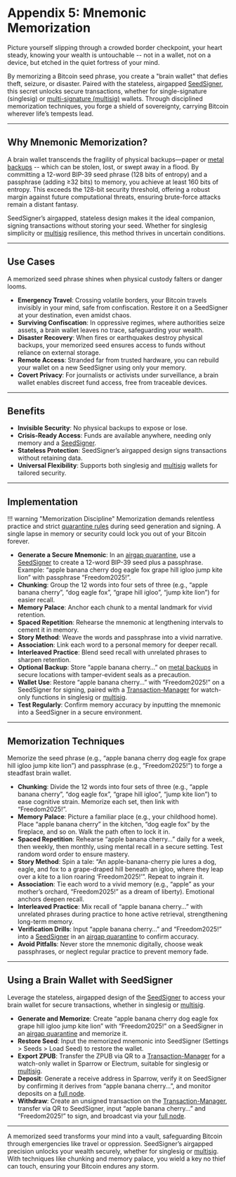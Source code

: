 # Appendix 5: Mnemonic Memorization

Picture yourself slipping through a crowded border checkpoint, your heart steady, knowing your wealth is untouchable -- not in a wallet, not on a device, but etched in the quiet fortress of your mind. 

By memorizing a Bitcoin seed phrase, you create a "brain wallet" that defies theft, seizure, or disaster. Paired with the stateless, airgapped [SeedSigner](https://seedsigner.com), this secret unlocks secure transactions, whether for single-signature (singlesig) or [multi-signature (multisig)](../sovereignty/level-7.md) wallets. Through disciplined memorization techniques, you forge a shield of sovereignty, carrying Bitcoin wherever life’s tempests lead.



---

## Why Mnemonic Memorization?

A brain wallet transcends the fragility of physical backups—paper or [metal backups](../sovereignty/level-6.md) -- which can be stolen, lost, or swept away in a flood. By committing a 12-word BIP-39 seed phrase (128 bits of entropy) and a passphrase (adding ≥32 bits) to memory, you achieve at least 160 bits of entropy. This exceeds the 128-bit security threshold, offering a robust margin against future computational threats, ensuring brute-force attacks remain a distant fantasy. 

SeedSigner’s airgapped, stateless design makes it the ideal companion, signing transactions without storing your seed. Whether for singlesig simplicity or [multisig](../sovereignty/level-7.md) resilience, this method thrives in uncertain conditions.




---

## Use Cases

A memorized seed phrase shines when physical custody falters or danger looms.

- **Emergency Travel**: Crossing volatile borders, your Bitcoin travels invisibly in your mind, safe from confiscation. Restore it on a SeedSigner at your destination, even amidst chaos.
- **Surviving Confiscation**: In oppressive regimes, where authorities seize assets, a brain wallet leaves no trace, safeguarding your wealth.
- **Disaster Recovery**: When fires or earthquakes destroy physical backups, your memorized seed ensures access to funds without reliance on external storage.
- **Remote Access**: Stranded far from trusted hardware, you can rebuild your wallet on a new SeedSigner using only your memory.
- **Covert Privacy**: For journalists or activists under surveillance, a brain wallet enables discreet fund access, free from traceable devices.




---

## Benefits

- **Invisible Security**: No physical backups to expose or lose.
- **Crisis-Ready Access**: Funds are available anywhere, needing only memory and a [SeedSigner](https://seedsigner.com).
- **Stateless Protection**: SeedSigner’s airgapped design signs transactions without retaining data.
- **Universal Flexibility**: Supports both singlesig and [multisig](../sovereignty/level-7.md) wallets for tailored security.




---

## Implementation

!!! warning "Memorization Discipline"
    Memorization demands relentless practice and strict [quarantine rules](../sovereignty/level-5.md) during seed generation and signing. A single lapse in memory or security could lock you out of your Bitcoin forever.

- **Generate a Secure Mnemonic**: In an [airgap quarantine](../sovereignty/level-5.md), use a [SeedSigner](https://seedsigner.com) to create a 12-word BIP-39 seed plus a passphrase. Example: “apple banana cherry dog eagle fox grape hill igloo jump kite lion” with passphrase “Freedom2025!”.
- **Chunking**: Group the 12 words into four sets of three (e.g., “apple banana cherry”, “dog eagle fox”, “grape hill igloo”, “jump kite lion”) for easier recall.
- **Memory Palace**: Anchor each chunk to a mental landmark for vivid retention.
- **Spaced Repetition**: Rehearse the mnemonic at lengthening intervals to cement it in memory.
- **Story Method**: Weave the words and passphrase into a vivid narrative.
- **Association**: Link each word to a personal memory for deeper recall.
- **Interleaved Practice**: Blend seed recall with unrelated phrases to sharpen retention.
- **Optional Backup**: Store “apple banana cherry…” on [metal backups](../sovereignty/level-6.md) in secure locations with tamper-evident seals as a precaution.
- **Wallet Use**: Restore “apple banana cherry…” with “Freedom2025!” on a SeedSigner for signing, paired with a [Transaction-Manager](airgapped-computer.md) for watch-only functions in singlesig or [multisig](../sovereignty/level-7.md).
- **Test Regularly**: Confirm memory accuracy by inputting the mnemonic into a SeedSigner in a secure environment.



---

## Memorization Techniques

Memorize the seed phrase (e.g., “apple banana cherry dog eagle fox grape hill igloo jump kite lion”) and passphrase (e.g., “Freedom2025!”) to forge a steadfast brain wallet.

- **Chunking**: Divide the 12 words into four sets of three (e.g., “apple banana cherry”, “dog eagle fox”, “grape hill igloo”, “jump kite lion”) to ease cognitive strain. Memorize each set, then link with “Freedom2025!”.
- **Memory Palace**: Picture a familiar place (e.g., your childhood home). Place “apple banana cherry” in the kitchen, “dog eagle fox” by the fireplace, and so on. Walk the path often to lock it in.
- **Spaced Repetition**: Rehearse “apple banana cherry…” daily for a week, then weekly, then monthly, using mental recall in a secure setting. Test random word order to ensure mastery.
- **Story Method**: Spin a tale: “An apple-banana-cherry pie lures a dog, eagle, and fox to a grape-draped hill beneath an igloo, where they leap over a kite to a lion roaring ‘Freedom2025!’”. Repeat to ingrain it.
- **Association**: Tie each word to a vivid memory (e.g., “apple” as your mother’s orchard, “Freedom2025!” as a dream of liberty). Emotional anchors deepen recall.
- **Interleaved Practice**: Mix recall of “apple banana cherry…” with unrelated phrases during practice to hone active retrieval, strengthening long-term memory.
- **Verification Drills**: Input “apple banana cherry…” and “Freedom2025!” into a [SeedSigner](https://seedsigner.com) in an [airgap quarantine](../sovereignty/level-5.md) to confirm accuracy.
- **Avoid Pitfalls**: Never store the mnemonic digitally, choose weak passphrases, or neglect regular practice to prevent memory fade.



---

## Using a Brain Wallet with SeedSigner

Leverage the stateless, airgapped design of the [SeedSigner](https://seedsigner.com) to access your brain wallet for secure transactions, whether in singlesig or [multisig](../sovereignty/level-7.md).

- **Generate and Memorize**: Create “apple banana cherry dog eagle fox grape hill igloo jump kite lion” with “Freedom2025!” on a SeedSigner in an [airgap quarantine](../sovereignty/level-5.md) and memorize it.
- **Restore Seed**: Input the memorized mnemonic into SeedSigner (Settings > Seeds > Load Seed) to restore the wallet.
- **Export ZPUB**: Transfer the ZPUB via QR to a [Transaction-Manager](airgapped-computer.md) for a watch-only wallet in Sparrow or Electrum, suitable for singlesig or [multisig](../sovereignty/level-7.md).
- **Deposit**: Generate a receive address in Sparrow, verify it on SeedSigner by confirming it derives from “apple banana cherry…”, and monitor deposits on a [full node](../sovereignty/level-4.md).
- **Withdraw**: Create an unsigned transaction on the [Transaction-Manager](airgapped-computer.md), transfer via QR to SeedSigner, input “apple banana cherry…” and “Freedom2025!” to sign, and broadcast via your [full node](../sovereignty/level-4.md).


---

A memorized seed transforms your mind into a vault, safeguarding Bitcoin through emergencies like travel or oppression. SeedSigner’s airgapped precision unlocks your wealth securely, whether for singlesig or [multisig](../sovereignty/level-7.md). With techniques like chunking and memory palace, you wield a key no thief can touch, ensuring your Bitcoin endures any storm.





